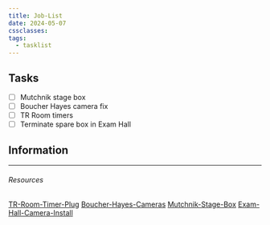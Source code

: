 ```yaml
---
title: Job-List
date: 2024-05-07
cssclasses: 
tags:
  - tasklist
---
```


## Tasks

- [ ] Mutchnik stage box
- [ ] Boucher Hayes camera fix
- [ ] TR Room timers
- [ ] Terminate spare box in Exam Hall

## Information


---

###### Resources

[TR-Room-Timer-Plug](../01-Projects/TR-Room-Timer-Plug.md)
[Boucher-Hayes-Cameras](../01-Projects/Boucher-Hayes-Cameras.md)
[Mutchnik-Stage-Box](../01-Projects/Mutchnik-Stage-Box.md)
[Exam-Hall-Camera-Install](../01-Projects/Exam-Hall-Camera-Install.md)
